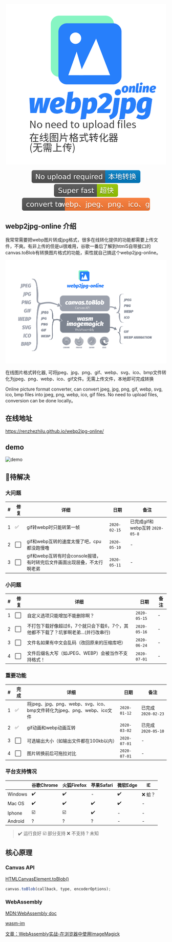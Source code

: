 <center>

![title](./cdn/og_image2.png)

<!-- from shields.io/ -->

![title](./cdn/badges/01.svg)
![title](./cdn/badges/02.svg)
![title](./cdn/badges/03.svg)

</center>

## webp2jpg-online 介绍

我常常需要把webp图片转成jpg格式，很多在线转化提供的功能都需要上传文件，不爽。有非上传的但是ui很难用，谷歌一番后了解到html5自带接口的canvas.toBlob有转换图片格式的功能，索性就自己搞这个webp2jpg-online。


![title](./cdn/format.png)

在线图片格式转化器, 可将jpeg、jpg、png、gif、webp、svg、ico、bmp文件转化为jpeg、png、webp、ico、gif文件。无需上传文件，本地即可完成转换

Online picture format converter, can convert jpeg, jpg, png, gif, webp, svg, ico, bmp files into jpeg, png, webp, ico, gif files. No need to upload files, conversion can be done locally。

## 在线地址

https://renzhezhilu.github.io/webp2jpg-online/

## demo

![demo](./cdn/v2_demo.gif)

## 🔧待解决
### 大问题

|#|修复|详细|日期|备注|
|---|-----|----|----|-----|
|1| ✅ |gif转webp时只能转第一帧|`2020-02-15`|已完成gif和webp互转 `2020-05-8`
|2| ⬜️ |gif和webp互转的速度太慢了吧，cpu都没跑慢噜|`2020-05-10`|-|
|3| ⬜️ |gif和webp互转有时会console报错，有时转完后文件画面出现层叠，不太行啊老弟|`2020-05-11`|-|

### 小问题

|#|修复|详细|日期|备注|
|---|-----|----|----|-----|
|1| ⬜️ |自定义选项只能增加不能删除啊？|`2020-05-15`|-|
|2| ⬜️ |不打包下载好像超过6，7个就只会下载6，7个，其他都不下载了？坑爹啊老弟...(并行改串行)|`2020-05-16`|-|
|3| ⬜️ |文件名如果有中文会乱码（改回原来的压缩库吧）|`2020-06-24`|-|
|4| ⬜️ |文件后缀名大写（如JPEG、WEBP）会被当作不支持格式！|`2020-07-01`|-|

### 重要功能
|#|完成|详细|日期|备注|
|---|-----|----|----|-----|
| 1 | ✅ |将jpeg、jpg、png、webp、svg、ico、bmp文件转化为jpeg、png、webp、ico文件|`2020-01-12`| 已完成`2020-02-23`|
| 2 | ✅ | gif动画和webp动画互转 | `2020-03-02` | 已完成`2020-05-10` |
| 3 | ⬜️ | 可选输出大小（如输出文件都在100kb以内） | `2020-07-01` | - |
| 4 | ⬜️ | 图片转换前后可拖拉对比 | `2020-07-01`  | - |

### 平台支持情况

||谷歌Chrome|火狐Firefox|苹果Safari|微软Edge|IE|
|---|-----|----|----|-----|---|
|Windows|✔️|✔️|-|✔️| ❌ 蛤？|
|Mac OS|✔️|✔️|✔️|✔️|-|
|Iphone|☑️|☑️| ✔️ | - |-|
|Android|?|?|?| -|-|

> ✔️ 运行良好 ☑️ 部分支持 ❌ 不支持 ? 未知

## 核心原理
### Canvas API

[HTMLCanvasElement.toBlob()](https://developer.mozilla.org/zh-CN/docs/Web/API/HTMLCanvasElement/toBlob)

<!-- https://codepen.io/random233/pen/PowBBaa?editors=1000 -->
``` javascript
canvas.toBlob(callback, type, encoderOptions);
```
### WebAssembly
[MDN:WebAssembly doc](https://developer.mozilla.org/zh-CN/docs/WebAssembly)

[wasm-im ](https://github.com/mk33mk333/wasm-im)

[文章：WebAssembly实战-在浏览器中使用ImageMagick](https://cloud.tencent.com/developer/article/1554176)


